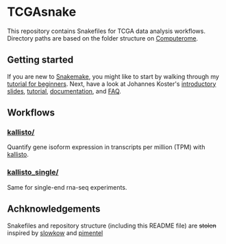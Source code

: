 # TCGAsnake

This repository contains Snakefiles for TCGA data analysis workflows.
Directory paths are based on the folder structure on [Computerome][computerome wiki].

## Getting started

If you are new to [Snakemake], you might like to start by walking through my
[tutorial for beginners][beginners]. Next, have a look at Johannes Koster's
[introductory slides][slides], [tutorial], [documentation], and [FAQ].



## Workflows

### [kallisto/][1]

[1]: https://github.com/sidiropoulos/TCGAsnake/tree/master/rna-seq/kallisto

Quantify gene isoform expression in transcripts per million (TPM) with
[kallisto].

### [kallisto_single/][2]

[2]: https://github.com/sidiropoulos/TCGAsnake/tree/master/rna-seq/kallisto_single

Same for single-end rna-seq experiments.

## Achknowledgements
Snakefiles and repository structure (including this README file) are ~~stolen~~ inspired by [slowkow](https://github.com/slowkow/snakefiles)
and [pimentel](https://github.com/pimentel/bears_iplant)

[kallisto]: https://github.com/pachterlab/kallisto
[beginners]: http://slowkow.com/notes/snakemake-tutorial/
[Snakemake]: https://bitbucket.org/snakemake/snakemake/wiki/Home
[slides]: http://slides.com/johanneskoester/deck-1
[tutorial]: http://htmlpreview.github.io/?https://bitbucket.org/snakemake/snakemake/raw/master/snakemake-tutorial.html
[documentation]: https://bitbucket.org/snakemake/snakemake/wiki/Documentation
[FAQ]: https://bitbucket.org/snakemake/snakemake/wiki/FAQ
[computerome wiki]: http://wiki.bio.dtu.dk/computerome/index.php/Main_Page
